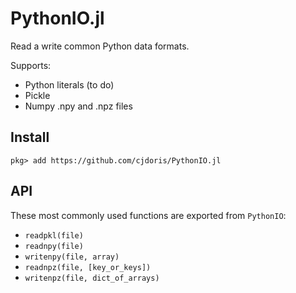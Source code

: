 # PythonIO.jl

Read a write common Python data formats.

Supports:
- Python literals (to do)
- Pickle
- Numpy .npy and .npz files

## Install

```
pkg> add https://github.com/cjdoris/PythonIO.jl
```

## API

These most commonly used functions are exported from `PythonIO`:
- `readpkl(file)`
- `readnpy(file)`
- `writenpy(file, array)`
- `readnpz(file, [key_or_keys])`
- `writenpz(file, dict_of_arrays)`
